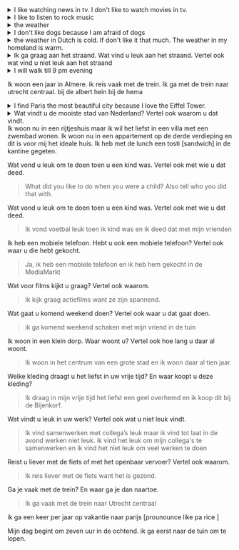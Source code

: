 <details> <summary> I like watching news in tv. I don't like to watch movies in tv.</summary>
Ik kijk graag naar nieuws op de televisie. Ik kijk niet graag films op de televisie.</details>

<details><summary>I like to listen to rock music</summary>Ik luister graag naar rockmuziek  </details>

<details><summary> the weather </summary> het weer </details>

<details><summary>I don't like dogs because I am afraid of dogs</summary>Ik hou niet van honden want ik ben bang voor honden
</details>

<details><summary>
the weather in Dutch is cold. If don't like it that much. The weather in my homeland is warm.
</summary>
het weer in Nederlands is koud. Ik vind het niet zo leuk. Het weer in mijn eigenland is warm.
</details>

<details><summary>
Ik ga graag aan het straand. Wat vind u leuk aan het straand. Vertel ook wat vind u niet leuk aan het straand </summary>
ik teken graag op zand op het strand. Ik hou niet van de wind op het strand.
</details>

<details><summary> I will walk till 9 pm evening</summary>
Ik loop tot negen uur 's avonds</details>

Ik woon een jaar in Almere.
ik reis vaak met de trein. Ik ga met de trein naar utrecht centraal.
bij de albert hein
bij de hema

<details><summary>
I find Paris the most beautiful city because I love the Eiffel Tower.
</summary>
Ik vind Parijs de mooiste stad omdat ik van de Eiffeltoren hou.
</details>
<details><summary>Wat vindt u de mooiste stad van Nederland? Vertel ook waarom u dat vindt.</summary>
Ik vind Amsterdam de mooiste stad van Nederland want ik hou van de grachten.</details>
Ik woon nu in een rijtjeshuis maar ik wil het liefst in een villa met een zwembad wonen.
Ik woon nu in een appartement op de derde verdieping en dit is voor mij het ideale huis.
Ik heb met de lunch een tosti [sandwich] in de kantine gegeten.

Wat vond u leuk om te doen toen u een kind was. Vertel ook met wie u dat deed.
  > What did you like to do when you were a child? Also tell who you did that with.

Wat vond u leuk om te doen toen u een kind was. Vertel ook met wie u dat deed.
  > Ik vond voetbal leuk toen ik kind was en ik deed dat met mijn vrienden

Ik heb een mobiele telefoon. Hebt u ook een mobiele telefoon? Vertel ook waar u die hebt gekocht.
  > Ja, ik heb een mobiele telefoon en ik heb hem gekocht in de MediaMarkt

Wat voor films kijkt u graag? Vertel ook waarom.
  > Ik kijk graag actiefilms want ze zijn spannend.

Wat gaat u komend weekend doen? Vertel ook waar u dat gaat doen.
  > ik ga komend weekend schaken met mijn vriend in de tuin

Ik woon in een klein dorp. Waar woont u? Vertel ook hoe lang u daar al woont.
  > Ik woon in het centrum van een grote stad en ik woon daar al tien jaar.

Welke kleding draagt u het liefst in uw vrije tijd? En waar koopt u deze kleding?
  > Ik draag in mijn vrije tijd het liefst een geel overhemd en ik koop dit bij de Bijenkorf.

Wat vindt u leuk in uw werk? Vertel ook wat u niet leuk vindt.
  > Ik vind samenwerken met collega’s leuk maar ik vind tot laat in de avond werken niet leuk.
  > ik vind het leuk om mijn collega's te samenwerken en ik vind het niet leuk om veel werken te doen

Reist u liever met de fiets of met het openbaar vervoer? Vertel ook waarom.
  > Ik reis liever met de fiets want het is gezond.

Ga je vaak met de trein? En waar ga je dan naartoe.
  > Ik ga vaak met de trein naar Utrecht centraal

ik ga een keer per jaar op vakantie naar parijs [prounounce like pa rice ]

Mijn dag begint om zeven uur in de ochtend. ik ga eerst naar de tuin om te lopen.
